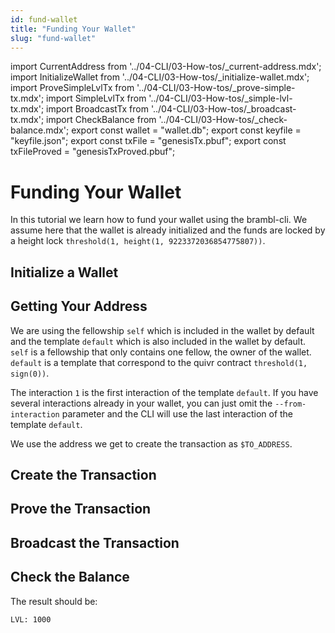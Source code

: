 ```yaml
---
id: fund-wallet
title: "Funding Your Wallet"
slug: "fund-wallet"
---
```


import CurrentAddress from '../04-CLI/03-How-tos/_current-address.mdx';
import InitializeWallet from '../04-CLI/03-How-tos/_initialize-wallet.mdx';
import ProveSimpleLvlTx from '../04-CLI/03-How-tos/_prove-simple-tx.mdx';
import SimpleLvlTx from '../04-CLI/03-How-tos/_simple-lvl-tx.mdx';
import BroadcastTx from '../04-CLI/03-How-tos/_broadcast-tx.mdx';
import CheckBalance from '../04-CLI/03-How-tos/_check-balance.mdx';
export const wallet = "wallet.db";
export const keyfile = "keyfile.json";
export const txFile = "genesisTx.pbuf";
export const txFileProved = "genesisTxProved.pbuf";

# Funding Your Wallet

In this tutorial we learn how to fund your wallet using the brambl-cli. We
assume here that the wallet is already initialized and the funds are locked
by a height lock `threshold(1, height(1, 9223372036854775807))`.

## Initialize a Wallet

<InitializeWallet wallet={wallet} keyfile={keyfile} mnemonic="mnemonic.txt" />

## Getting Your Address

<CurrentAddress wallet={wallet} fellowship="self" template="default" interaction="1"/>

We are using the fellowship `self` which is included in the wallet by default
and the template `default` which is also included in the wallet by default.
`self` is a fellowship that only contains one fellow, the owner of the wallet.
`default` is a template that correspond to the quivr contract `threshold(1, sign(0))`. 

The interaction `1` is the first interaction of the template `default`. If you
have several interactions already in your wallet, you can just omit the `--from-interaction`
parameter and the CLI will use the last interaction of the template `default`.

We use the address we get to create the transaction as `$TO_ADDRESS`.

## Create the Transaction

<SimpleLvlTx fellowship="nofellowship" template="genesis" interaction="1" wallet={wallet} token="lvl" keyfile={keyfile} txFile={txFile} />

## Prove the Transaction

<ProveSimpleLvlTx txFile={txFile} keyfile={keyfile} txFileProved={txFileProved} txFile={txFile} wallet={wallet} />

## Broadcast the Transaction

<BroadcastTx txFileProved={txFileProved} />

## Check the Balance

<CheckBalance fellowship="self" template="default" wallet={wallet} />

The result should be:

```
LVL: 1000
```